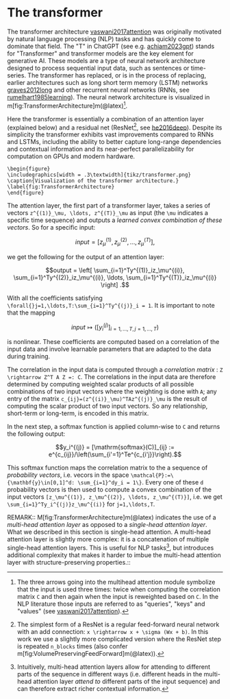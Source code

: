 # The transformer

The transformer architecture [vaswani2017attention](@cite) was originally motivated by natural language processing (NLP) tasks and has quickly come to dominate that field. The "T" in ChatGPT (see e.g. [achiam2023gpt](@cite)) stands for "Transformer" and transformer models are the key element for generative AI. These models are a type of neural network architecture designed to process sequential input data, such as sentences or time-series. The transformer has replaced, or is in the process of replacing, earlier architectures such as long short term memory (LSTM) networks [graves2012long](@cite) and other recurrent neural networks (RNNs, see [rumelhart1985learning](@cite)). The neural network architecture is visualized in m[fig:TransformerArchitecture]m(@latex)[^1].

[^1]: The three arrows going into the multihead attention module symbolize that the input is used three times: twice when computing the correlation matrix ``C`` and then again when the input is reweighted based on ``C``. In the NLP literature those inputs are referred to as "queries", "keys" and "values" (see [vaswani2017attention](@cite)).

Here the transformer is essentially a combination of an attention layer (explained below) and a residual net (ResNet[^2], see [he2016deep](@cite)). Despite its simplicity the transformer exhibits vast improvements compared to RNNs and LSTMs, including the ability to better capture long-range dependencies and contextual information and its near-perfect parallelizability for computation on GPUs and modern hardware.

[^2]: The simplest form of a ResNet is a regular feed-forward neural network with an add connection: ``x \rightarrow x + \sigma (Wx + b)``. In this work we use a slightly more complicated version where the ResNet step is repeated `n_blocks` times (also confer m[fig:VolumePreservingFeedForward]m(@latex)).



```@raw latex
\begin{figure}
\includegraphics[width = .3\textwidth]{tikz/transformer.png}
\caption{Visualization of the transformer architecture.}
\label{fig:TransformerArchitecture}
\end{figure}
```

The attention layer, the first part of a transformer layer, takes a series of vectors ``z^{(1)}_\mu, \ldots, z^{(T)}_\mu`` as input (the ``\mu`` indicates a specific time sequence) and outputs a *learned convex combination of these vectors*. So for a specific input: 
```math
input = [z_\mu^{(1)}, z_\mu^{(2)}, \ldots, z_\mu^{(T)}],
```

we get the following for the output of an attention layer:
```math
output = \left[ \sum_{i=1}^Ty^{(1)}_iz_\mu^{(i)}, \sum_{i=1}^Ty^{(2)}_iz_\mu^{(i)}, \ldots, \sum_{i=1}^Ty^{(T)}_iz_\mu^{(i)} \right] .
```

With all the coefficients satisfying ``\forall{}j=1,\ldots,T:\sum_{i=1}^Ty^{(j)}_i = 1``. It is important to note that the mapping 

```math
input \mapsto \left([y_i^{(j)}]_{i=1,\ldots,T,j=1,\ldots,T}\right)
```

is nonlinear. These coefficients are computed based on a correlation of the input data and involve learnable parameters that are adapted to the data during training.

The correlation in the input data is computed through a *correlation matrix* : ``Z \rightarrow Z^T A Z =: C``. The correlations in the input data are therefore determined by computing weighted scalar products of all possible combinations of two input vectors where the weighting is done with ``A``; any entry of the matrix ``c_{ij}=(z^{(i)}_\mu)^TAz^{(j)}_\mu`` is the result of computing the scalar product of two input vectors. So any relationship, short-term or long-term, is encoded in this matrix.

In the next step, a softmax function is applied column-wise to ``C`` and returns the following output: 
```math
y_i^{(j)} = [\mathrm{softmax}(C)]_{ij} := e^{c_{ij}}/\left(\sum_{i'=1}^Te^{c_{i'j}}\right).
```
This softmax function maps the correlation matrix to the a sequence of *probability vectors*, i.e. vecors in the space ``\mathcal{P}:=\{\mathbf{y}\in[0,1]^d: \sum_{i=1}^dy_i = 1\}``. Every one of these ``d`` probability vectors is then used to compute a convex combination of the input vectors ``[z_\mu^{(1)}, z_\mu^{(2)}, \ldots, z_\mu^{(T)}]``, i.e. we get ``\sum_{i=1}^Ty_i^{(j)}z_\mu^{(i)}`` for ``j=1,\ldots,T``.


REMARK::
M[fig:TransformerArchitecture]m(@latex) indicates the use of a *multi-head attention layer* as opposed to a *single-head attention layer*. What we described in this section is single-head attention. A multi-head attention layer is slightly more complex: it is a concatenation of multiple single-head attention layers. This is useful for NLP tasks[^3], but introduces additional complexity that makes it harder to imbue the multi-head attention layer with structure-preserving properties.::


[^3]: Intuitively, multi-head attention layers allow for attending to different parts of the sequence in different ways (i.e. different heads in the multi-head attention layer *attend to* different parts of the input sequence) and can therefore extract richer contextual information.
